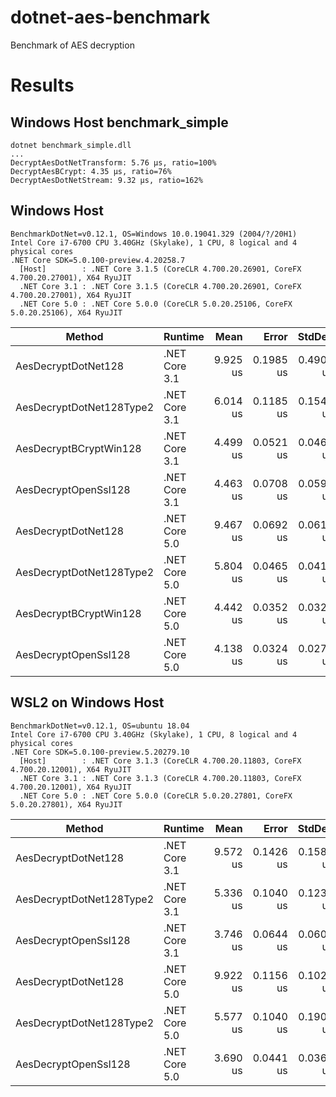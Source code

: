 # dotnet-aes-benchmark
Benchmark of AES decryption

# Results
## Windows Host benchmark_simple
```
dotnet benchmark_simple.dll
...
DecryptAesDotNetTransform: 5.76 µs, ratio=100%
DecryptAesBCrypt: 4.35 µs, ratio=76%
DecryptAesDotNetStream: 9.32 µs, ratio=162%
```

## Windows Host
```
BenchmarkDotNet=v0.12.1, OS=Windows 10.0.19041.329 (2004/?/20H1)
Intel Core i7-6700 CPU 3.40GHz (Skylake), 1 CPU, 8 logical and 4 physical cores
.NET Core SDK=5.0.100-preview.4.20258.7
  [Host]        : .NET Core 3.1.5 (CoreCLR 4.700.20.26901, CoreFX 4.700.20.27001), X64 RyuJIT
  .NET Core 3.1 : .NET Core 3.1.5 (CoreCLR 4.700.20.26901, CoreFX 4.700.20.27001), X64 RyuJIT
  .NET Core 5.0 : .NET Core 5.0.0 (CoreCLR 5.0.20.25106, CoreFX 5.0.20.25106), X64 RyuJIT
```
|                   Method |       Runtime |     Mean |     Error |    StdDev | Ratio |
|------------------------- |-------------- |---------:|----------:|----------:|------:|
|      AesDecryptDotNet128 | .NET Core 3.1 | 9.925 us | 0.1985 us | 0.4906 us |  1.82 |
| AesDecryptDotNet128Type2 | .NET Core 3.1 | 6.014 us | 0.1185 us | 0.1541 us |  1.03 |
|   AesDecryptBCryptWin128 | .NET Core 3.1 | 4.499 us | 0.0521 us | 0.0462 us |  0.78 |
|     AesDecryptOpenSsl128 | .NET Core 3.1 | 4.463 us | 0.0708 us | 0.0591 us |  0.77 |
|      AesDecryptDotNet128 | .NET Core 5.0 | 9.467 us | 0.0692 us | 0.0613 us |  1.63 |
| AesDecryptDotNet128Type2 | .NET Core 5.0 | 5.804 us | 0.0465 us | 0.0412 us |  1.00 baseline |
|   AesDecryptBCryptWin128 | .NET Core 5.0 | 4.442 us | 0.0352 us | 0.0329 us |  0.77 |
|     AesDecryptOpenSsl128 | .NET Core 5.0 | 4.138 us | 0.0324 us | 0.0271 us |  0.71 |

## WSL2 on Windows Host
```
BenchmarkDotNet=v0.12.1, OS=ubuntu 18.04
Intel Core i7-6700 CPU 3.40GHz (Skylake), 1 CPU, 8 logical and 4 physical cores
.NET Core SDK=5.0.100-preview.5.20279.10
  [Host]        : .NET Core 3.1.3 (CoreCLR 4.700.20.11803, CoreFX 4.700.20.12001), X64 RyuJIT
  .NET Core 3.1 : .NET Core 3.1.3 (CoreCLR 4.700.20.11803, CoreFX 4.700.20.12001), X64 RyuJIT
  .NET Core 5.0 : .NET Core 5.0.0 (CoreCLR 5.0.20.27801, CoreFX 5.0.20.27801), X64 RyuJIT
```

|                   Method |       Runtime |     Mean |     Error |    StdDev | Ratio |
|------------------------- |-------------- |---------:|----------:|----------:|------:|
|      AesDecryptDotNet128 | .NET Core 3.1 | 9.572 us | 0.1426 us | 0.1585 us | 1.699 |
| AesDecryptDotNet128Type2 | .NET Core 3.1 | 5.336 us | 0.1040 us | 0.1239 us | 0.946 |
|     AesDecryptOpenSsl128 | .NET Core 3.1 | 3.746 us | 0.0644 us | 0.0602 us | 0.669 |
|      AesDecryptDotNet128 | .NET Core 5.0 | 9.922 us | 0.1156 us | 0.1025 us | 1.771 |
| AesDecryptDotNet128Type2 | .NET Core 5.0 | 5.577 us | 0.1040 us | 0.1900 us | 1.000 baseline |
|     AesDecryptOpenSsl128 | .NET Core 5.0 | 3.690 us | 0.0441 us | 0.0368 us | 0.655 |
